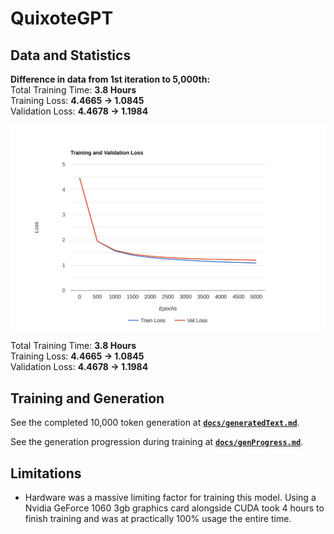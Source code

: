 # QuixoteGPT

## Data and Statistics

**Difference in data from 1st iteration to 5,000th:**  
Total Training Time: **3.8 Hours**  
Training Loss: **4.4665 &rarr; 1.0845**  
Validation Loss: **4.4678 &rarr; 1.1984**  

![Training and Validation Loss](/assets/loss-graph.svg)

Total Training Time: **3.8 Hours**  
Training Loss: **4.4665 &rarr; 1.0845**  
Validation Loss: **4.4678 &rarr; 1.1984**  

## Training and Generation

See the completed 10,000 token generation at **[`docs/generatedText.md`](docs/generatedText.md "Navigate to markdown")**.

See the generation progression during training at **[`docs/genProgress.md`](docs/genprogress.md "Navigate to markdown")**.

## Limitations

- Hardware was a massive limiting factor for training this model. Using a Nvidia GeForce 1060 3gb graphics card alongside CUDA took 4 hours to finish training and was at practically 100% usage the entire time.
